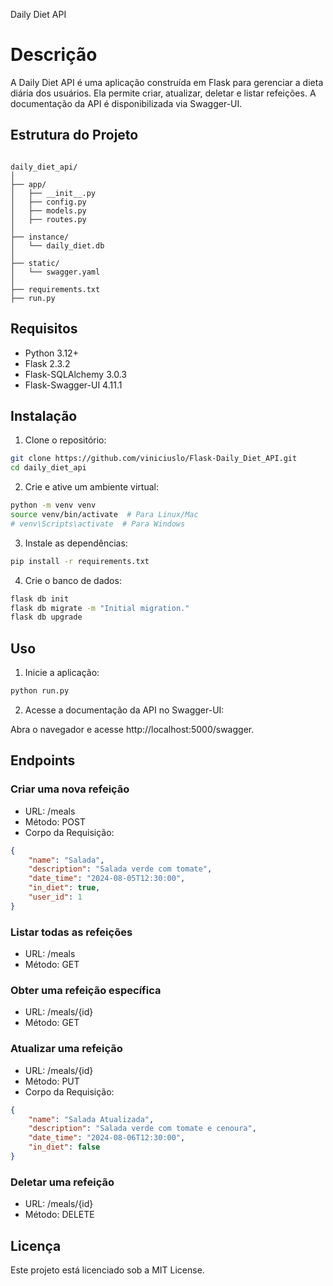 Daily Diet API
# Descrição

A Daily Diet API é uma aplicação construída em Flask para gerenciar a dieta diária dos usuários. Ela permite criar, atualizar, deletar e listar refeições. A documentação da API é disponibilizada via Swagger-UI.

## Estrutura do Projeto

```

daily_diet_api/
│
├── app/
│   ├── __init__.py
│   ├── config.py
│   ├── models.py
│   ├── routes.py
│
├── instance/
│   └── daily_diet.db
│
├── static/
│   └── swagger.yaml
│
├── requirements.txt
├── run.py
```

## Requisitos

- Python 3.12+
- Flask 2.3.2
- Flask-SQLAlchemy 3.0.3
- Flask-Swagger-UI 4.11.1

## Instalação

1. Clone o repositório:

```bash
git clone https://github.com/viniciuslo/Flask-Daily_Diet_API.git
cd daily_diet_api
```

2. Crie e ative um ambiente virtual:

```bash
python -m venv venv
source venv/bin/activate  # Para Linux/Mac
# venv\Scripts\activate  # Para Windows
```

3. Instale as dependências:

```bash
pip install -r requirements.txt
```

4. Crie o banco de dados:

```bash
flask db init
flask db migrate -m "Initial migration."
flask db upgrade
```

## Uso

1. Inicie a aplicação:

```bash
python run.py
```

2. Acesse a documentação da API no Swagger-UI:

Abra o navegador e acesse http://localhost:5000/swagger.

## Endpoints

### Criar uma nova refeição

- URL: /meals
- Método: POST
- Corpo da Requisição:

```json
{
    "name": "Salada",
    "description": "Salada verde com tomate",
    "date_time": "2024-08-05T12:30:00",
    "in_diet": true,
    "user_id": 1
}
```

### Listar todas as refeições

- URL: /meals
- Método: GET

### Obter uma refeição específica

- URL: /meals/{id}
- Método: GET

### Atualizar uma refeição

- URL: /meals/{id}
- Método: PUT
- Corpo da Requisição:

```json
{
    "name": "Salada Atualizada",
    "description": "Salada verde com tomate e cenoura",
    "date_time": "2024-08-06T12:30:00",
    "in_diet": false
}
```

### Deletar uma refeição

- URL: /meals/{id}
- Método: DELETE

## Licença

Este projeto está licenciado sob a MIT License.
